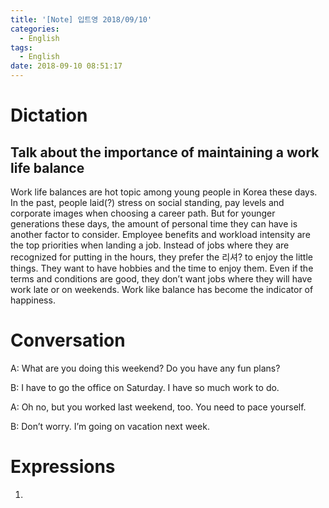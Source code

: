 ```yaml
---
title: '[Note] 입트영 2018/09/10'
categories:
  - English
tags:
  - English
date: 2018-09-10 08:51:17
---
```


# Dictation

## Talk about the importance of maintaining a work life balance

Work life balances are hot topic among young people in Korea these days. In the past, people laid(?) stress on social standing, pay levels and corporate images when choosing a career path. But for younger generations these days, the amount of personal time they can have is another factor to consider. Employee benefits and workload intensity are the top priorities when landing a job. Instead of jobs where they are recognized for putting in the hours, they prefer the 리셔? to enjoy the little things. They want to have hobbies and the time to enjoy them. Even if the terms and conditions are good, they don’t want jobs where they will have work late or on weekends. Work like balance has become the indicator of happiness.

# Conversation

A: What are you doing this weekend? Do you have any fun plans? 

B: I have to go the office on Saturday. I have so much work to do. 

A: Oh no, but you worked last weekend, too.  You need to pace yourself.

B: Don’t worry. I’m going on vacation next week.

# Expressions

1.